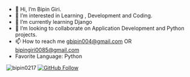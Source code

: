 - 👋 Hi, I’m Bipin Giri.
- 👀 I’m interested in Learning , Development and Coding.
- 🌱 I’m currently learning Django
- 💞️ I’m looking to collaborate on Application Development and Python projects.
- 📫 How to reach me gbipin004@gmail.com OR bipingiri0085@gmail.com
- Favorite Language: Python

<a> <img src="https://komarev.com/ghpvc/?username=bipin0217&label=Profile%20views&color=0e75b6&style=flat" alt="bipin0217" /> </a>
[![GitHub Follow](https://img.shields.io/badge/Connect-Bipin--Giri-217--blue.svg?logo=Github&longCache=true&style=social&label=Follow)](https://github.com/Bipin-Giri-217)
<!---
bipin0217/bipin0217 is a ✨ special ✨ repository because its `README.md` (this file) appears on your GitHub profile.
You can click the Preview link to take a look at your changes.
--->
